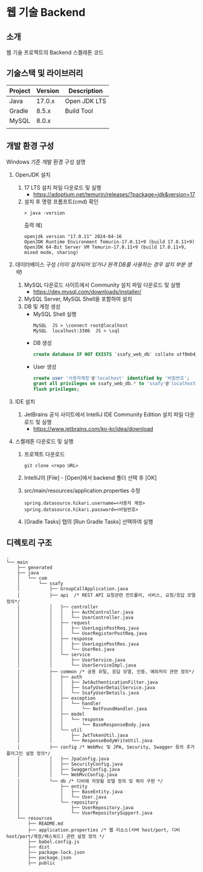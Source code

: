 # 웹 기술 Backend

<!-- 필수 항목 -->

## 소개

웹 기술 프로젝트의 Backend 스켈레톤 코드

<!-- 필수 항목 -->

## 기술스택 및 라이브러리

| Project | Version | Description  |
| ------- |---------|--------------|
| Java    | 17.0.x  | Open JDK LTS |
| Gradle  | 8.5.x   | Build Tool   |
| MySQL   | 8.0.x   |              |
|         |         |              |

<!-- 필수 항목 -->

## 개발 환경 구성

Windows 기준 개발 환경 구성 설명

1. OpenJDK 설치
   1. 17 LTS 설치 파일 다운로드 및 실행
      - https://adoptium.net/temurin/releases/?package=jdk&version=17
   2. 설치 후 명령 프롬프트(cmd) 확인
      ```
      > java -version
      ```
      출력 예)
      ```
      openjdk version "17.0.11" 2024-04-16
      OpenJDK Runtime Environment Temurin-17.0.11+9 (build 17.0.11+9)
      OpenJDK 64-Bit Server VM Temurin-17.0.11+9 (build 17.0.11+9, mixed mode, sharing)
      ```

2. 데이터베이스 구성 *(이미 설치되어 있거나 원격 DB를 사용하는 경우 설치 부분 생략)*
   1. MySQL 다운로드 사이트에서 Community 설치 파일 다운로드 및 실행
      - https://dev.mysql.com/downloads/installer/
   2. MySQL Server, MySQL Shell을 포함하여 설치
   3. DB 및 계정 생성
      - MySQL Shell 실행
         ```
         MySQL  JS > \connect root@localhost
         MySQL  localhost:3306  JS > \sql
         ```
      - DB 생성
         ```sql
         create database IF NOT EXISTS `ssafy_web_db` collate utf8mb4_general_ci;
         ```
      - User 생성
         ```sql
         create user '사용자계정'@'localhost' identified by '비밀번호';
         grant all privileges on ssafy_web_db.* to 'ssafy'@'localhost';
         flush privileges;
         ```
   
3. IDE 설치
   1. JetBrains 공식 사이트에서 IntelliJ IDE Community Edition 설치 파일 다운로드 및 실행
      - https://www.jetbrains.com/ko-kr/idea/download
   
4. 스켈레톤 다운로드 및 실행

   1. 프로젝트 다운로드
      ```
      git clone <repo URL>
      ```

   2. IntelliJ의 [File] - [Open]에서 backend 폴더 선택 후 [OK]
    
   3. src/main/resources/application.properties 수정
   
      ```
      spring.datasource.hikari.username=<사용자 계정>
      spring.datasource.hikari.password=<비밀번호>
      ```
   
   4. [Gradle Tasks] 탭의 [Run Gradle Tasks] 선택하여 실행




## 디렉토리 구조

```
.
└── main
    ├── generated
    ├── java
    │   └── com
    │       └── ssafy
    │           ├── GroupCallApplication.java
    │           ├── api  /* REST API 요청관련 컨트롤러, 서비스, 요청/응답 모델 정의*/
    │           │   ├── controller
    │           │   │   ├── AuthController.java
    │           │   │   └── UserController.java
    │           │   ├── request
    │           │   │   ├── UserLoginPostReq.java
    │           │   │   └── UserRegisterPostReq.java
    │           │   ├── response
    │           │   │   ├── UserLoginPostRes.java
    │           │   │   └── UserRes.java
    │           │   └── service
    │           │       ├── UserService.java
    │           │       └── UserServiceImpl.java
    │           ├── common /* 공용 유틸, 응답 모델, 인증, 예외처리 관련 정의*/
    │           │   ├── auth
    │           │   │   ├── JwtAuthenticationFilter.java
    │           │   │   ├── SsafyUserDetailService.java
    │           │   │   └── SsafyUserDetails.java
    │           │   ├── exception
    │           │   │   └── handler
    │           │   │       └── NotFoundHandler.java
    │           │   ├── model
    │           │   │   └── response
    │           │   │       └── BaseResponseBody.java
    │           │   └── util
    │           │       ├── JwtTokenUtil.java
    │           │       └── ResponseBodyWriteUtil.java
    │           ├── config /* WebMvc 및 JPA, Security, Swagger 등의 추가 플러그인 설정 정의*/
    │           │   ├── JpaConfig.java
    │           │   ├── SecurityConfig.java
    │           │   ├── SwaggerConfig.java
    │           │   └── WebMvcConfig.java
    │           └── db /* 디비에 저장될 모델 정의 및 쿼리 구현 */
    │               ├── entity
    │               │   ├── BaseEntity.java
    │               │   └── User.java
    │               └── repository
    │                   ├── UserRepository.java
    │                   └── UserRepositorySupport.java
    └── resources
        ├── README.md
        ├── application.properties /* 웹 리소스(서버 host/port, 디비 host/port/계정/패스워드) 관련 설정 정의 */
        ├── babel.config.js
        ├── dist
        ├── package-lock.json
        ├── package.json
        ├── public
```

